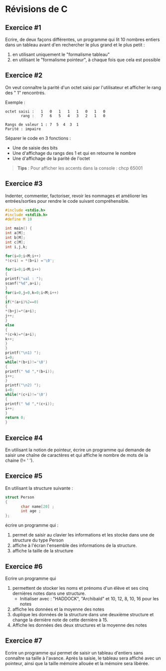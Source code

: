# Révisions de C

##	Exercice #1

Ecrire, de deux façons différentes, un programme qui lit 10 nombres entiers dans un tableau avant d'en rechercher le plus grand et le plus petit :

1. en utilisant uniquement le "formalisme tableau"
2. en utilisant le "formalisme pointeur", à chaque fois que cela est possible

## Exercice #2

On veut connaître la parité d'un octet saisi par l'utilisateur et afficher le rang des " 1" rencontrés. 

Exemple :	
```
octet saisi :	1	0	1	1	1	0	1	0
       rang :	7	6	5	4	3	2	1	0

Rangs de valeur 1 : 7  5  4  3  1
Parité : impaire
```

Séparer le code en 3 fonctions :
+ Une de saisie des bits
+ Une d'affichage du rangs des 1 et qui en retourne le nombre
+ Une d'affichage de la parité de l'octet

> **Tips** : Pour afficher les accents dans la console : chcp 65001

## Exercice #3

Indenter, commenter, factoriser, revoir les nommages et améliorer les entrées/sorties pour rendre le code suivant compréhensible.

```c
#include <stdio.h>
#include <stdlib.h>
#define M 10

int main() {
int a[M];
int b[M];
int c[M];
int i,j,k;

for(i=0;i<M;i++)
*(c+i) = *(b+i) ='\0';

for(i=0;i<M;i++)
{
printf("val : ");
scanf("%d",a+i);
}
for(i=0,j=0,k=0;i<M;i++)
{
if(*(a+i)%2==0)
{
*(b+j)=*(a+i);
j++;
}
else
{
*(c+k)=*(a+i);
k++;
}
}
printf("\n1) ");
i=0;
while(*(b+i)!='\0')
{
printf(" %d ",*(b+i));
i++;
}
printf("\n2) ");
i=0;
while(*(c+i)!='\0')
{
printf(" %d ",*(c+i));
i++;
}
return 0;
}
```

## Exercice #4

En utilisant la notion de pointeur, écrire un programme qui demande de saisir une chaîne de caractères et qui affiche le nombre de mots de la chaine (!= ' ').

## Exercice #5

En utilisant la structure suivante :
```c
struct Person
{
       char name[20] ;
       int age ;
};
```
écrire un programme qui :
1. permet de saisir au clavier les informations et les stocke dans une de structure du type Person 
2. affiche à l'écran l'ensemble des informations de la structure.
3. affiche la taille de la structure

## Exercice #6

Ecrire un programme qui 
1. permettent de stocker les noms et prénoms d'un élève et ses cinq dernières notes dans une structure.
   + Initialiser avec : "HADDOCK", "Archibald" et 10, 12, 8, 10, 16 pour les notes
2. affiche les données et la moyenne des notes
3. duplique les données de la structure dans une deuxième structure et change la dernière note de cette dernière à 15.
4. Affiche les données des deux structures et la moyenne des notes

## Exercice #7

Ecrire un programme qui permet de saisir un tableau d'entiers sans connaître sa taille à l'avance. Après la saisie, le tableau sera affiché avec un pointeur, ainsi que la taille mémoire allouée  et la mémoire sera libérée.
